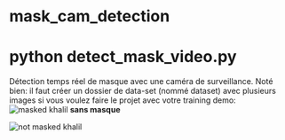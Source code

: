 # mask_cam_detection
# python detect_mask_video.py
Détection temps réel de masque avec une caméra de surveillance.
Noté bien: il faut créer un dossier de data-set (nommé dataset) avec plusieurs images si vous voulez faire le projet avec votre training
demo:
<img src="https://scontent.ftun2-1.fna.fbcdn.net/v/t1.0-9/96687508_2602441486705343_3781095783546224640_o.jpg?_nc_cat=110&ccb=2&_nc_sid=730e14&_nc_ohc=rkofRtm3n8oAX-xzjoR&_nc_ht=scontent.ftun2-1.fna&oh=1c74e6b7171ef9ac4da140ae76a1f22c&oe=5FD59751" alt="masked khalil">
<b>sans masque</b>

<img src="https://scontent.ftun2-1.fna.fbcdn.net/v/t1.0-9/95666895_2602441450038680_8541732710907904000_o.jpg?_nc_cat=102&ccb=2&_nc_sid=730e14&_nc_ohc=SdamCt2kUmcAX-JqnSA&_nc_ht=scontent.ftun2-1.fna&oh=e938cb649a47955314629518c3af8053&oe=5FD66814" alt=" not masked khalil">
